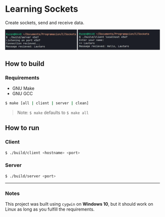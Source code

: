 # Learning Sockets

Create sockets, send and receive data.

![Sockets](program.png)

## How to build

### Requirements
- GNU Make
- GNU GCC

```bash
$ make [all | client | server | clean]
```
> Note: `$ make` defaults to `$ make all`

## How to run

### Client
```bash
$ ./build/client <hostname> <port>
```

### Server
```bash
$ ./build/server <port>
```

---

### Notes

This project was built using `cygwin` on **Windows 10**, but it should work on Linux as long as you fulfill the requirements.
